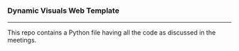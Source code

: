 ### Dynamic Visuals Web Template
<hr>

This repo contains a Python file having all the code as discussed in the meetings.
